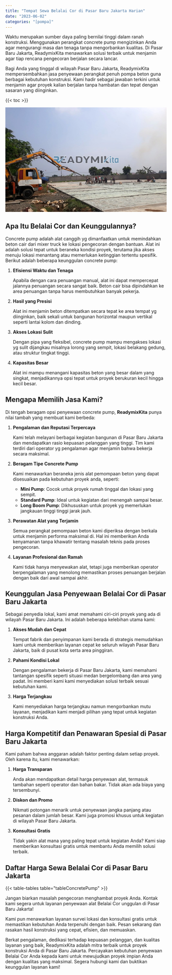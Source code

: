 ```yaml
---
title: "Tempat Sewa Belalai Cor di Pasar Baru Jakarta Harian"
date: "2023-06-02"
categories: "[pompa]"
---
```


Waktu merupakan sumber daya paling bernilai tinggi dalam ranah konstruksi. Menggunakan perangkat concrete pump mengizinkan Anda agar mengurangi masa dan tenaga tanpa mengorbankan kualitas. Di Pasar Baru Jakarta, ReadymixKita menawarkan solusi terbaik untuk menjamin agar tiap rencana pengecoran berjalan secara lancar.

Bagi Anda yang tinggal di wilayah Pasar Baru Jakarta, ReadymixKita mempersembahkan jasa penyewaan perangkat penuh pompa beton guna berbagai kebutuhan konstruksi. Kami hadir sebagai jawaban terkini untuk menjamin agar proyek kalian berjalan tanpa hambatan dan tepat dengan sasaran yang diinginkan.

{{< toc >}}

![Tempat Sewa Belalai Cor di Pasar Baru Jakarta Harian](/images/pompa/sewa-pompa-09.jpg)

## Apa Itu Belalai Cor dan Keunggulannya?

Concrete pump adalah alat canggih yg dimanfaatkan untuk memindahkan beton cair dari mixer truck ke lokasi pengecoran dengan bantuan. Alat ini adalah solusi tepat untuk beraneka kondisi proyek, terutama jika akses menuju lokasi menantang atau memerlukan ketinggian tertentu spesifik. Berikut adalah beberapa keunggulan concrete pump:

1. **Efisiensi Waktu dan Tenaga**

   Apabila dengan cara penuangan manual, alat ini dapat mempercepat jalannya penuangan secara sangat baik. Beton cair bisa dipindahkan ke area penuangan tanpa harus membutuhkan banyak pekerja.

2. **Hasil yang Presisi**

   Alat ini menjamin beton ditempatkan secara tepat ke area tempat yg diinginkan, baik sekali untuk bangunan horizontal maupun vertikal seperti lantai kolom dan dinding.

3. **Akses Lokasi Sulit**

   Dengan pipa yang fleksibel, concrete pump mampu mengakses lokasi yg sulit dijangkau misalnya lorong yang sempit, lokasi belakang gedung, atau struktur tingkat tinggi.

4. **Kapasitas Besar**

   Alat ini mampu menangani kapasitas beton yang besar dalam yang singkat, menjadikannya opsi tepat untuk proyek berukuran kecil hingga kecil besar.

## Mengapa Memilih Jasa Kami?

Di tengah beragam opsi penyewaan concrete pump, **ReadymixKita** punya nilai tambah yang membuat kami berbeda:

1. **Pengalaman dan Reputasi Terpercaya**

   Kami telah melayani berbagai kegiatan bangunan di Pasar Baru Jakarta dan mendapatkan rasio kepuasan pelanggan yang tinggi. Tim kami terdiri dari operator yg pengalaman agar menjamin bahwa bekerja secara maksimal.

2. **Beragam Tipe Concrete Pump**

   Kami menawarkan beraneka jenis alat pemompaan beton yang dapat disesuaikan pada kebutuhan proyek anda, seperti:
   - **Mini Pump**: Cocok untuk proyek rumah tinggal dan lokasi yang sempit.
   - **Standard Pump**: Ideal untuk kegiatan dari menengah sampai besar.
   - **Long Boom Pump**: Dikhususkan untuk proyek yg memerlukan jangkauan tinggi tinggi jarak jauh.

3. **Perawatan Alat yang Terjamin**

   Semua perangkat pemompaan beton kami diperiksa dengan berkala untuk menjamin performa maksimal di. Hal ini memberikan Anda kenyamanan tanpa khawatir tentang masalah teknis pada proses pengecoran.

4. **Layanan Profesional dan Ramah**

   Kami tidak hanya menyewakan alat, tetapi juga memberikan operator berpengalaman yang menolong memastikan proses penuangan berjalan dengan baik dari awal sampai akhir.

## Keunggulan Jasa Penyewaan Belalai Cor di Pasar Baru Jakarta

Sebagai penyedia lokal, kami amat memahami ciri-ciri proyek yang ada di wilayah Pasar Baru Jakarta. Ini adalah beberapa kelebihan utama kami:

1. **Akses Mudah dan Cepat**

   Tempat fabrik dan penyimpanan kami berada di strategis memudahkan kami untuk memberikan layanan cepat ke seluruh wilayah Pasar Baru Jakarta, baik di pusat kota serta area pinggiran.

2. **Pahami Kondisi Lokal**

   Dengan pengalaman bekerja di Pasar Baru Jakarta, kami memahami tantangan spesifik seperti situasi medan bergelombang dan area yang padat. Ini memberi kami kami menyediakan solusi terbaik sesuai kebutuhan kami.

3. **Harga Terjangkau**

   Kami menyediakan harga terjangkau namun mengorbankan mutu layanan, menjadikan kami menjadi pilihan yang tepat untuk kegiatan konstruksi Anda.

## Harga Kompetitif dan Penawaran Spesial di Pasar Baru Jakarta

Kami paham bahwa anggaran adalah faktor penting dalam setiap proyek. Oleh karena itu, kami menawarkan:

1. **Harga Transparan**

   Anda akan mendapatkan detail harga penyewaan alat, termasuk tambahan seperti operator dan bahan bakar. Tidak akan ada biaya yang tersembunyi.

2. **Diskon dan Promo**

   Nikmati potongan menarik untuk penyewaan jangka panjang atau pesanan dalam jumlah besar. Kami juga promosi khusus untuk kegiatan di wilayah Pasar Baru Jakarta.

3. **Konsultasi Gratis**

   Tidak yakin alat mana yang paling tepat untuk kegiatan Anda? Kami siap memberikan konsultasi gratis untuk membantu Anda memilih solusi terbaik.

## Daftar Harga Sewa Belalai Cor di Pasar Baru Jakarta

{{< table-tables table="tableConcretePump" >}}

Jangan biarkan masalah pengecoran menghambat proyek Anda. Kontak kami segera untuk layanan penyewaan alat Belalai Cor unggulan di Pasar Baru Jakarta!

Kami pun menawarkan layanan survei lokasi dan konsultasi gratis untuk memastikan kebutuhan Anda terpenuhi dengan baik. Pesan sekarang dan rasakan hasil konstruksi yang cepat, efisien, dan memuaskan.

Berkat pengalaman, dedikasi terhadap kepuasan pelanggan, dan kualitas layanan yang baik, ReadymixKita adalah mitra terbaik untuk proyek konstruksi Anda di Pasar Baru Jakarta. Percayakan kebutuhan penyewaan Belalai Cor Anda kepada kami untuk mewujudkan proyek impian Anda dengan kualitas yang maksimal. Segera hubungi kami dan buktikan keunggulan layanan kami!